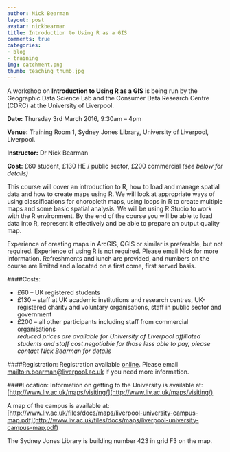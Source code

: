 ```yaml
---
author: Nick Bearman
layout: post
avatar: nickbearman
title: Introduction to Using R as a GIS
comments: true
categories: 
- blog
- training
img: catchment.png
thumb: teaching_thumb.jpg
---
```


A workshop on **Introduction to Using R as a GIS** is being run by the Geographic Data Science Lab and the Consumer Data Research Centre (CDRC) at the University of Liverpool.

**Date:** Thursday 3rd March 2016, 9:30am – 4pm

**Venue:** Training Room 1, Sydney Jones Library, University of Liverpool, Liverpool.

**Instructor:** Dr Nick Bearman

**Cost:** £60 student, £130 HE / public sector, £200 commercial *(see below for details)*

This course will cover an introduction to R, how to load and manage spatial data and how to create maps using R. We will look at appropriate ways of using classifications for choropleth maps, using loops in R to create multiple maps and some basic spatial analysis. We will be using R Studio to work with the R environment. By the end of the course you will be able to load data into R, represent it effectively and be able to prepare an output quality map.

Experience of creating maps in ArcGIS, QGIS or similar is preferable, but not required. Experience of using R is not required. Please email Nick for more information. Refreshments and lunch are provided, and numbers on the course are limited and allocated on a first come, first served basis.

####Costs:
- £60 – UK registered students
- £130 – staff at UK academic institutions and research centres, UK-registered charity and voluntary organisations, staff in public sector and government
- £200 – all other participants including staff from commercial organisations  
*reduced prices are available for University of Liverpool affiliated students and staff*
*cost negotiable for those less able to pay, please contact Nick Bearman for details*

####Registration:
Registration available [online](http://payments.liv.ac.uk/browse/extra_info.asp?compid=1&modid=5&deptid=46&catid=77&prodid=544). Please email <mailto:n.bearman@liverpool.ac.uk> if you need more information. 

####Location:
Information on getting to the University is available at: [http://www.liv.ac.uk/maps/visiting/](http://www.liv.ac.uk/maps/visiting/)

A map of the campus is available at: [http://www.liv.ac.uk/files/docs/maps/liverpool-university-campus-map.pdf](http://www.liv.ac.uk/files/docs/maps/liverpool-university-campus-map.pdf)

The Sydney Jones Library is building number 423 in grid F3 on the map. 
